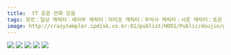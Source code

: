 ```yaml
---
title:  YT 죠온 만화 모음
tags: 장르：일상 캐릭터：레이무 캐릭터：마미조 캐릭터：무라사 캐릭터：시온 캐릭터：죠온 YT 동방_웹코믹
image: http://crazytempler.ipdisk.co.kr:81/publist/HDD1/Public/doujin/ghap/5841/001.jpg
---
```

<img src="http://crazytempler.ipdisk.co.kr:81/publist/HDD1/Public/doujin/ghap/5841/001.jpg">
<img src="http://crazytempler.ipdisk.co.kr:81/publist/HDD1/Public/doujin/ghap/5841/002.jpg">
<img src="http://crazytempler.ipdisk.co.kr:81/publist/HDD1/Public/doujin/ghap/5841/003.jpg">
<img src="http://crazytempler.ipdisk.co.kr:81/publist/HDD1/Public/doujin/ghap/5841/004.jpg">
<img src="http://crazytempler.ipdisk.co.kr:81/publist/HDD1/Public/doujin/ghap/5841/005.jpg">
